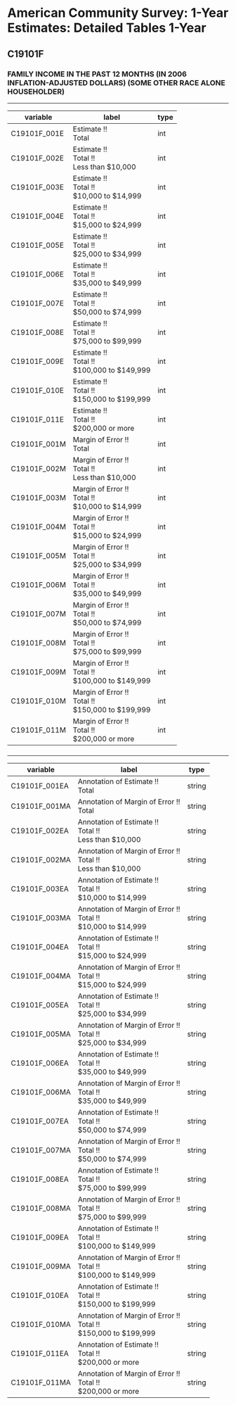 # American Community Survey: 1-Year Estimates: Detailed Tables 1-Year

## C19101F

### FAMILY INCOME IN THE PAST 12 MONTHS (IN 2006 INFLATION-ADJUSTED DOLLARS) (SOME OTHER RACE ALONE HOUSEHOLDER)

___

| variable | label | type |
| ----- | ----- | ----- |
| C19101F_001E | Estimate !!<br>Total | int |
| C19101F_002E | Estimate !!<br>Total !!<br>Less than $10,000 | int |
| C19101F_003E | Estimate !!<br>Total !!<br>$10,000 to $14,999 | int |
| C19101F_004E | Estimate !!<br>Total !!<br>$15,000 to $24,999 | int |
| C19101F_005E | Estimate !!<br>Total !!<br>$25,000 to $34,999 | int |
| C19101F_006E | Estimate !!<br>Total !!<br>$35,000 to $49,999 | int |
| C19101F_007E | Estimate !!<br>Total !!<br>$50,000 to $74,999 | int |
| C19101F_008E | Estimate !!<br>Total !!<br>$75,000 to $99,999 | int |
| C19101F_009E | Estimate !!<br>Total !!<br>$100,000 to $149,999 | int |
| C19101F_010E | Estimate !!<br>Total !!<br>$150,000 to $199,999 | int |
| C19101F_011E | Estimate !!<br>Total !!<br>$200,000 or more | int |
| C19101F_001M | Margin of Error !!<br>Total | int |
| C19101F_002M | Margin of Error !!<br>Total !!<br>Less than $10,000 | int |
| C19101F_003M | Margin of Error !!<br>Total !!<br>$10,000 to $14,999 | int |
| C19101F_004M | Margin of Error !!<br>Total !!<br>$15,000 to $24,999 | int |
| C19101F_005M | Margin of Error !!<br>Total !!<br>$25,000 to $34,999 | int |
| C19101F_006M | Margin of Error !!<br>Total !!<br>$35,000 to $49,999 | int |
| C19101F_007M | Margin of Error !!<br>Total !!<br>$50,000 to $74,999 | int |
| C19101F_008M | Margin of Error !!<br>Total !!<br>$75,000 to $99,999 | int |
| C19101F_009M | Margin of Error !!<br>Total !!<br>$100,000 to $149,999 | int |
| C19101F_010M | Margin of Error !!<br>Total !!<br>$150,000 to $199,999 | int |
| C19101F_011M | Margin of Error !!<br>Total !!<br>$200,000 or more | int |
### 

___

| variable | label | type |
| ----- | ----- | ----- |
| C19101F_001EA | Annotation of Estimate !!<br>Total | string |
| C19101F_001MA | Annotation of Margin of Error !!<br>Total | string |
| C19101F_002EA | Annotation of Estimate !!<br>Total !!<br>Less than $10,000 | string |
| C19101F_002MA | Annotation of Margin of Error !!<br>Total !!<br>Less than $10,000 | string |
| C19101F_003EA | Annotation of Estimate !!<br>Total !!<br>$10,000 to $14,999 | string |
| C19101F_003MA | Annotation of Margin of Error !!<br>Total !!<br>$10,000 to $14,999 | string |
| C19101F_004EA | Annotation of Estimate !!<br>Total !!<br>$15,000 to $24,999 | string |
| C19101F_004MA | Annotation of Margin of Error !!<br>Total !!<br>$15,000 to $24,999 | string |
| C19101F_005EA | Annotation of Estimate !!<br>Total !!<br>$25,000 to $34,999 | string |
| C19101F_005MA | Annotation of Margin of Error !!<br>Total !!<br>$25,000 to $34,999 | string |
| C19101F_006EA | Annotation of Estimate !!<br>Total !!<br>$35,000 to $49,999 | string |
| C19101F_006MA | Annotation of Margin of Error !!<br>Total !!<br>$35,000 to $49,999 | string |
| C19101F_007EA | Annotation of Estimate !!<br>Total !!<br>$50,000 to $74,999 | string |
| C19101F_007MA | Annotation of Margin of Error !!<br>Total !!<br>$50,000 to $74,999 | string |
| C19101F_008EA | Annotation of Estimate !!<br>Total !!<br>$75,000 to $99,999 | string |
| C19101F_008MA | Annotation of Margin of Error !!<br>Total !!<br>$75,000 to $99,999 | string |
| C19101F_009EA | Annotation of Estimate !!<br>Total !!<br>$100,000 to $149,999 | string |
| C19101F_009MA | Annotation of Margin of Error !!<br>Total !!<br>$100,000 to $149,999 | string |
| C19101F_010EA | Annotation of Estimate !!<br>Total !!<br>$150,000 to $199,999 | string |
| C19101F_010MA | Annotation of Margin of Error !!<br>Total !!<br>$150,000 to $199,999 | string |
| C19101F_011EA | Annotation of Estimate !!<br>Total !!<br>$200,000 or more | string |
| C19101F_011MA | Annotation of Margin of Error !!<br>Total !!<br>$200,000 or more | string |

